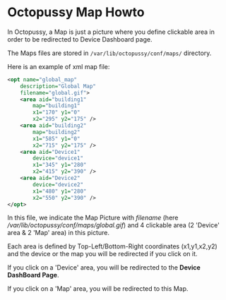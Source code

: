 # Octopussy Map Howto

In Octopussy, a Map is just a picture where you define clickable area in order to be redirected to Device Dashboard page.

The Maps files are stored in `/var/lib/octopussy/conf/maps/` directory.

Here is an example of xml map file:

```xml
<opt name="global_map"
    description="Global Map"
    filename="global.gif">
    <area aid="building1"
        map="building1"
        x1="170" y1="0"
        x2="295" y2="175" />
    <area aid="building2"
        map="building2"
        x1="585" y1="0"
        x2="715" y2="175" />
    <area aid="Device1"
        device="device1"
        x1="345" y1="280"
        x2="415" y2="390" />
    <area aid="Device2"
        device="device2"
        x1="480" y1="280"
        x2="550" y2="390" />
</opt>
```

In this file, we indicate the Map Picture with *filename* (here */var/lib/octopussy/conf/maps/global.gif*) and 4 clickable area (2 'Device' area & 2 'Map' area) in this picture.

Each area is defined by Top-Left/Bottom-Right coordinates (x1,y1,x2,y2) and the device or the map you will be redirected if you click on it.

If you click on a 'Device' area, you will be redirected to the **Device DashBoard Page**.

If you click on a 'Map' area, you will be redirected to this Map.
